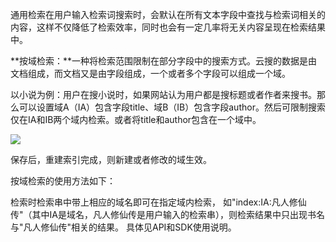 通用检索在用户输入检索词搜索时，会默认在所有文本字段中查找与检索词相关的内容，这样不仅降低了检索效率，同时也会有一定几率将无关内容呈现在检索结果中。

**按域检索：**一种将检索范围限制在部分字段中的搜索方式。云搜的数据是由文档组成，而文档又是由字段组成，一个或者多个字段可以组成一个域。

以小说为例：用户在搜小说时，如果网站认为用户都是搜标题或者作者来搜书。那么可以设置域A（IA）包含字段title、域B（IB）包含字段author。然后可限制搜索仅在IA和IB两个域内检索。或者将title和author包含在一个域中。

![](//mccdn.qcloud.com/img5698f517d6504.png)

保存后，重建索引完成，则新建或者修改的域生效。

按域检索的使用方法如下：

检索时检索串中带上相应的域名即可在指定域内检索， 如"index:IA:凡人修仙传"（其中IA是域名，凡人修仙传是用户输入的检索串），则检索结果中只出现书名与"凡人修仙传"相关的结果。 具体见API和SDK使用说明。